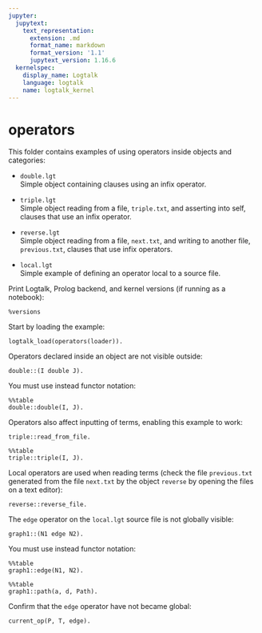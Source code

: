 ```yaml
---
jupyter:
  jupytext:
    text_representation:
      extension: .md
      format_name: markdown
      format_version: '1.1'
      jupytext_version: 1.16.6
  kernelspec:
    display_name: Logtalk
    language: logtalk
    name: logtalk_kernel
---
```


<!--
________________________________________________________________________

This file is part of Logtalk <https://logtalk.org/>  
SPDX-FileCopyrightText: 1998-2025 Paulo Moura <pmoura@logtalk.org>  
SPDX-License-Identifier: Apache-2.0

Licensed under the Apache License, Version 2.0 (the "License");
you may not use this file except in compliance with the License.
You may obtain a copy of the License at

    http://www.apache.org/licenses/LICENSE-2.0

Unless required by applicable law or agreed to in writing, software
distributed under the License is distributed on an "AS IS" BASIS,
WITHOUT WARRANTIES OR CONDITIONS OF ANY KIND, either express or implied.
See the License for the specific language governing permissions and
limitations under the License.
________________________________________________________________________
-->

# operators

This folder contains examples of using operators inside objects and
categories:

- `double.lgt`  
	Simple object containing clauses using an infix operator.

- `triple.lgt`  
	Simple object reading from a file, `triple.txt`, and asserting into 
	self, clauses that use an infix operator.

- `reverse.lgt`  
	Simple object reading from a file, `next.txt`, and writing to 
	another file, `previous.txt`, clauses that use infix operators.

- `local.lgt`  
	Simple example of defining an operator local to a source file.

Print Logtalk, Prolog backend, and kernel versions (if running as a notebook):

```logtalk
%versions
```

Start by loading the example:

```logtalk
logtalk_load(operators(loader)).
```

Operators declared inside an object are not visible outside:

```logtalk
double::(I double J).
```

<!--
Syntax error: Operator expected
-->

You must use instead functor notation:

```logtalk
%%table
double::double(I, J).
```

<!--
I = 1, J = 2 ;
I = 2, J = 4 ;
I = 3, J = 6 ;
false.
-->

Operators also affect inputting of terms, enabling this example to work:

```logtalk
triple::read_from_file.
```

<!--
true.
-->

```logtalk
%%table
triple::triple(I, J).
```

<!--
I = 1, J = 3 ;
I = 2, J = 6 ;
I = 3, J = 9 ;
false.
-->

Local operators are used when reading terms (check the file `previous.txt`
generated from the file `next.txt` by the object `reverse` by opening the
files on a text editor):

```logtalk
reverse::reverse_file.
```

<!--
true.
-->

The `edge` operator on the `local.lgt` source file is not globally visible:

```logtalk
graph1::(N1 edge N2).
```

<!--
uncaught exception: error(syntax_error('user_input:10 (char:13) ) or operator expected'),read_term/3)
-->

You must use instead functor notation:

```logtalk
%%table
graph1::edge(N1, N2).
```

<!--
N1 = a, N2 = b ;
N1 = a, N2 = c ;
N1 = b, N2 = d ;
N1 = c, N2 = d ;
false.
-->

```logtalk
%%table
graph1::path(a, d, Path).
```

<!--
Path = [a, b, d] ;
Path = [a, c, d] ;
false.
-->

Confirm that the `edge` operator have not became global:

```logtalk
current_op(P, T, edge).
```

<!--
false.
-->
